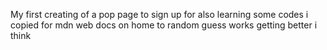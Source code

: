 My first creating of a pop page to sign up for 
also learning some codes i copied for mdn web docs
on home to random guess works
getting better i think